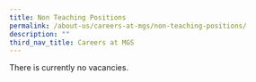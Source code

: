 ```yaml
---
title: Non Teaching Positions
permalink: /about-us/careers-at-mgs/non-teaching-positions/
description: ""
third_nav_title: Careers at MGS
---
```



There is currently no vacancies.
